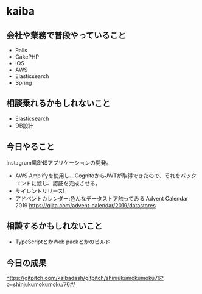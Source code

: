 # kaiba

## 会社や業務で普段やっていること

- Rails
- CakePHP
- iOS
- AWS
- Elasticsearch
- Spring

## 相談乗れるかもしれないこと

- Elasticsearch
- DB設計

## 今日やること

Instagram風SNSアプリケーションの開発。

- AWS Amplifyを使用し、CognitoからJWTが取得できたので、それをバックエンドに渡し、認証を完成させる。
- サイレントリリース!
- アドベントカレンダー:色んなデータストア触ってみる Advent Calendar 2019 https://qiita.com/advent-calendar/2019/datastores

## 相談するかもしれないこと

- TypeScriptとかWeb packとかのビルド

## 今日の成果


https://gitpitch.com/kaibadash/gitpitch/shinjukumokumoku76?p=shinjukumokumoku/76#/

